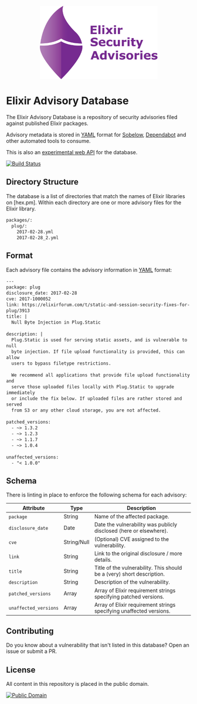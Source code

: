 <p align="center"><img src="logo/horizontalversion.png" alt="elixir-security-advisories" height="200px"></p>

# Elixir Advisory Database

The Elixir Advisory Database is a repository of security advisories filed
against published Elixir packages.

Advisory metadata is stored in [YAML] format for [Sobelow], [Dependabot] and
other automated tools to consume.

This is also an [experimental web API] for the database.

[![Build Status](https://travis-ci.org/dependabot/elixir-security-advisories.svg?branch=master)](https://travis-ci.org/dependabot/elixir-security-advisories)

## Directory Structure

The database is a list of directories that match the names of Elixir libraries
on [hex.pm]. Within each directory are one or more advisory files for the Elixir
library.

    packages/:
      plug/:
        2017-02-28.yml
        2017-02-28_2.yml

## Format

Each advisory file contains the advisory information in [YAML] format:

    ---
    package: plug
    disclosure_date: 2017-02-28
    cve: 2017-1000052
    link: https://elixirforum.com/t/static-and-session-security-fixes-for-plug/3913
    title: |
      Null Byte Injection in Plug.Static

    description: |
      Plug.Static is used for serving static assets, and is vulnerable to null
      byte injection. If file upload functionality is provided, this can allow
      users to bypass filetype restrictions.

      We recommend all applications that provide file upload functionality and
      serve those uploaded files locally with Plug.Static to upgrade immediately
      or include the fix below. If uploaded files are rather stored and served
      from S3 or any other cloud storage, you are not affected.

    patched_versions:
      - ~> 1.3.2
      - ~> 1.2.3
      - ~> 1.1.7
      - ~> 1.0.4

    unaffected_versions:
      - "< 1.0.0"

## Schema

There is linting in place to enforce the following schema for each advisory:

| Attribute             | Type        | Description                                                            |
|-----------------------|-------------|------------------------------------------------------------------------|
| `package`             | String      | Name of the affected package.                                          |
| `disclosure_date`     | Date        | Date the vulnerability was publicly disclosed (here or elsewhere).     |
| `cve`                 | String/Null | (Optional) CVE assigned to the vulnerability.                          |
| `link`                | String      | Link to the original disclosure / more details.                        |
| `title`               | String      | Title of the vulnerability. This should be a (very) short description. |
| `description`         | String      | Description of the vulnerability.                                      |
| `patched_versions`    | Array       | Array of Elixir requirement strings specifying patched versions.       |
| `unaffected_versions` | Array       | Array of Elixir requirement strings specifying unaffected versions.    |

## Contributing

Do you know about a vulnerability that isn't listed in this database? Open an
issue or submit a PR.

## License

All content in this repository is placed in the public domain.

[![Public Domain](http://i.creativecommons.org/p/zero/1.0/88x31.png)](https://github.com/dependabot/elixir-security-advisories/blob/master/LICENSE.txt)

[YAML]: http://yaml.org/
[Sobelow]: https://github.com/nccgroup/sobelow
[Dependabot]: https://dependabot.com
[experimental web API]: https://github.com/ex-security-advisory/api
